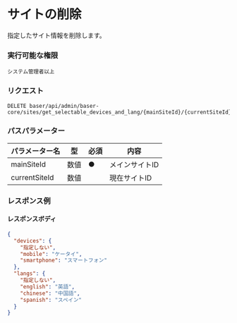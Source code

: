 # サイトの削除

指定したサイト情報を削除します。

### 実行可能な権限
```
システム管理者以上
```

### リクエスト
```
DELETE baser/api/admin/baser-core/sites/get_selectable_devices_and_lang/{mainSiteId}/{currentSiteId}.json
``` 

### パスパラメーター

| パラメーター名   | 型   | 必須  | 内容       |
|-----------|-----|-----|----------|
| mainSiteId        | 数値  | ●   | メインサイトID |
| currentSiteId        | 数値  |     | 現在サイトID  |

### レスポンス例
#### レスポンスボディ
```json
{
  "devices": {
    "指定しない",
    "mobile": "ケータイ",
    "smartphone": "スマートフォン"
  },
  "langs": {
    "指定しない",
    "english": "英語",
    "chinese": "中国語",
    "spanish": "スペイン"
  }
}

```
